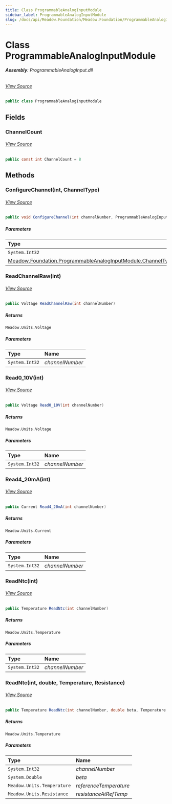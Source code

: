 ```yaml
---
title: Class ProgrammableAnalogInputModule
sidebar_label: ProgrammableAnalogInputModule
slug: /docs/api/Meadow.Foundation/Meadow.Foundation/ProgrammableAnalogInputModule
---
```

# Class ProgrammableAnalogInputModule


###### **Assembly**: ProgrammableAnalogInput.dll
###### [View Source](https://github.com/WildernessLabs/Meadow.Foundation.git/blob/develop/Source/Product/ProgrammableAnalogInput/ProgrammableAnalogInputModule.cs#L9)
```csharp title="Declaration"
public class ProgrammableAnalogInputModule
```
## Fields
### ChannelCount

###### [View Source](https://github.com/WildernessLabs/Meadow.Foundation.git/blob/develop/Source/Product/ProgrammableAnalogInput/ProgrammableAnalogInputModule.cs#L11)
```csharp title="Declaration"
public const int ChannelCount = 8
```
## Methods
### ConfigureChannel(int, ChannelType)

###### [View Source](https://github.com/WildernessLabs/Meadow.Foundation.git/blob/develop/Source/Product/ProgrammableAnalogInput/ProgrammableAnalogInputModule.cs#L110)
```csharp title="Declaration"
public void ConfigureChannel(int channelNumber, ProgrammableAnalogInputModule.ChannelType channelType)
```

##### Parameters

| Type | Name |
|:--- |:--- |
| `System.Int32` | *channelNumber* |
| [Meadow.Foundation.ProgrammableAnalogInputModule.ChannelType](../Meadow.Foundation/ProgrammableAnalogInputModule.ChannelType) | *channelType* |

### ReadChannelRaw(int)

###### [View Source](https://github.com/WildernessLabs/Meadow.Foundation.git/blob/develop/Source/Product/ProgrammableAnalogInput/ProgrammableAnalogInputModule.cs#L144)
```csharp title="Declaration"
public Voltage ReadChannelRaw(int channelNumber)
```

##### Returns

`Meadow.Units.Voltage`

##### Parameters

| Type | Name |
|:--- |:--- |
| `System.Int32` | *channelNumber* |

### Read0_10V(int)

###### [View Source](https://github.com/WildernessLabs/Meadow.Foundation.git/blob/develop/Source/Product/ProgrammableAnalogInput/ProgrammableAnalogInputModule.cs#L154)
```csharp title="Declaration"
public Voltage Read0_10V(int channelNumber)
```

##### Returns

`Meadow.Units.Voltage`

##### Parameters

| Type | Name |
|:--- |:--- |
| `System.Int32` | *channelNumber* |

### Read4_20mA(int)

###### [View Source](https://github.com/WildernessLabs/Meadow.Foundation.git/blob/develop/Source/Product/ProgrammableAnalogInput/ProgrammableAnalogInputModule.cs#L168)
```csharp title="Declaration"
public Current Read4_20mA(int channelNumber)
```

##### Returns

`Meadow.Units.Current`

##### Parameters

| Type | Name |
|:--- |:--- |
| `System.Int32` | *channelNumber* |

### ReadNtc(int)

###### [View Source](https://github.com/WildernessLabs/Meadow.Foundation.git/blob/develop/Source/Product/ProgrammableAnalogInput/ProgrammableAnalogInputModule.cs#L180)
```csharp title="Declaration"
public Temperature ReadNtc(int channelNumber)
```

##### Returns

`Meadow.Units.Temperature`

##### Parameters

| Type | Name |
|:--- |:--- |
| `System.Int32` | *channelNumber* |

### ReadNtc(int, double, Temperature, Resistance)

###### [View Source](https://github.com/WildernessLabs/Meadow.Foundation.git/blob/develop/Source/Product/ProgrammableAnalogInput/ProgrammableAnalogInputModule.cs#L185)
```csharp title="Declaration"
public Temperature ReadNtc(int channelNumber, double beta, Temperature referenceTemperature, Resistance resistanceAtRefTemp)
```

##### Returns

`Meadow.Units.Temperature`

##### Parameters

| Type | Name |
|:--- |:--- |
| `System.Int32` | *channelNumber* |
| `System.Double` | *beta* |
| `Meadow.Units.Temperature` | *referenceTemperature* |
| `Meadow.Units.Resistance` | *resistanceAtRefTemp* |

